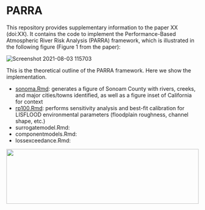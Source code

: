 # PARRA

This repository provides supplementary information to the paper XX (doi:XX). It contains the code to implement the Performance-Based Atmospheric River Risk Analysis (PARRA) framework, which is illustrated in the following figure (Figure 1 from the paper):

![Screenshot 2021-08-03 115703](https://user-images.githubusercontent.com/49569602/128080812-4d0d9716-248a-416e-b8a1-1d22a55c637a.png)

This is the theoretical outline of the PARRA framework. Here we show the implementation. 

* <a href="https://corinnebowers.github.io/sonoma.html">sonoma.Rmd</a>: generates a figure of Sonoam County with rivers, creeks, and major cities/towns identified, as well as a figure inset of California for context
* <a href="https://corinnebowers.github.io/rp100.html">rp100.Rmd</a>: performs sensitivity analysis and best-fit calibration for LISFLOOD environmental parameters (floodplain roughness, channel shape, etc.) 
* surrogatemodel.Rmd:
* componentmodels.Rmd:
* lossexceedance.Rmd:

<a>
  <img src="file:///C:/Users/Corinne/OneDrive/datartathon2.svg" width="100%" height="144">
</a>
